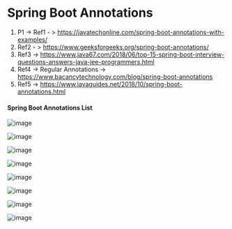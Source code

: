 # Spring Boot Annotations 

1) P1 -> Ref1 - > https://javatechonline.com/spring-boot-annotations-with-examples/
2) Ref2 - > https://www.geeksforgeeks.org/spring-boot-annotations/
3) Ref3 -> https://www.java67.com/2018/06/top-15-spring-boot-interview-questions-answers-java-jee-programmers.html
4) Ref4 -> Regular Annotations  -> https://www.bacancytechnology.com/blog/spring-boot-annotations
5) Ref5 -> https://www.javaguides.net/2018/10/spring-boot-annotations.html

#### Spring Boot Annotations List

![image](https://github.com/user-attachments/assets/124017c7-fc32-45cb-95e8-b4974f556a47)

![image](https://github.com/user-attachments/assets/4d0447d5-a0d0-4482-95bd-bd1425c23709)

![image](https://github.com/user-attachments/assets/c394bd56-a4fe-419d-ade5-fc863717762b)

![image](https://github.com/user-attachments/assets/347964d4-1b1d-469d-8c3f-95c0a14e17e3)

![image](https://github.com/user-attachments/assets/6d7c8700-4b36-42fb-a285-0a31ec5927eb)

![image](https://github.com/user-attachments/assets/61575b31-e312-470f-b658-a726a5db3e4b)

![image](https://github.com/user-attachments/assets/814ab6c6-5265-4e65-bf13-66b40d97d3aa)

![image](https://github.com/user-attachments/assets/372eadc8-54d1-4eb7-8d11-054de703101b)
